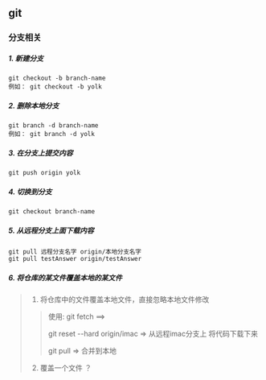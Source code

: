 ## git

### 分支相关
##### 1. 新建分支
```
git checkout -b branch-name
例如： git checkout -b yolk
```

##### 2. 删除本地分支
```
git branch -d branch-name
例如： git branch -d yolk
```

##### 3. 在分支上提交内容
```
git push origin yolk
```

##### 4. 切换到分支
```
git checkout branch-name
```

##### 5. 从远程分支上面下载内容
```
git pull 远程分支名字 origin/本地分支名字
git pull testAnswer origin/testAnswer
```

##### 6. 将仓库的某文件覆盖本地的某文件
> 1. 将仓库中的文件覆盖本地文件，直接忽略本地文件修改
> 
>> 使用: git fetch ==> 
>>  
>>  git reset --hard origin/imac => 从远程imac分支上 将代码下载下来
>>  
>>  git pull => 合并到本地
>>  
> 
> 2. 覆盖一个文件 ？